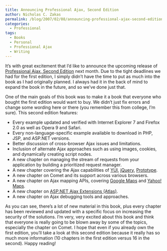 ```yaml
---
title: Announcing Professional Ajax, Second Edition
author: Nicholas C. Zakas
permalink: /blog/2007/02/08/announcing-professional-ajax-second-edition/
categories:
  - Professional
tags:
  - Books
  - Personal
  - Professional Ajax
  - Writing
---
```

It&#8217;s with great excitement that I&#8217;d like to announce the upcoming release of [Professional Ajax, Second Edition][1] next month. Due to the tight deadlines we had for the first edition, I simply didn&#8217;t have the time to put as much into the book as I had originally planned. I always had it in the back of mind to expand the book in the future, and so we&#8217;ve done just that.

One of the main goals of this book was to make it a book that everyone who bought the first edition would want to buy. We didn&#8217;t just fix errors and change some wording here or there (you remember this from college, I&#8217;m sure). This second edition features:

  * Every example updated and verified with Internet Explorer 7 and Firefox 2.0 as well as Opera 9 and Safari.
  * Every non-language-specific example available to download in PHP, JSP, and ASP.NET versions.
  * Better discussion of cross-browser Ajax issues and limitations.
  * Inclusion of alternate Ajax approaches such as using images, cookies, and dynamically creating script nodes.
  * A new chapter on managing the stream of requests from your application by building a prioritized request manager.
  * A new chapter covering the Ajax capabilities of <a title="Yahoo! User Interface Library" rel="external" href="http://developer.yahoo.com/yui/">YUI</a>, <a title="jQuery" rel="external" href="http://www.jquery.com">jQuery</a>, <a title="Prototype" rel="external" href="http://www.prototypejs.org">Prototype</a>.
  * A new chapter on Comet and its support across various browsers.
  * A new chapter on Ajax mapping APIs, covering <a title="Google Maps API" rel="external" href="http://www.google.com/apis/maps/">Google Maps</a> and <a title="Yahoo! Maps Web Services" rel="external" href="http://developer.yahoo.com/maps/">Yahoo! Maps</a>.
  * A new chapter on <a title="ASP.NET Ajax Extensions" rel="external" href="http://ajax.asp.net">ASP.NET Ajax Extensions (Atlas)</a>.
  * A new chapter on Ajax debugging tools and approaches.

As you can see, there&#8217;s a lot of new material in this book, plus every chapter has been reviewed and updated with a specific focus on increasing the security of the solutions. I&#8217;m very, very excited about this book and think that everyone is really going to be blown away by some of the topics, especially the chapter on Comet. I hope that even if you already own the first edition, you&#8217;ll take a look at this second edition because it really has so much more information (10 chapters in the first edition versus 16 in the second). Happy reading!

 [1]: http://www.amazon.com/gp/redirect.html?ie=UTF8&location=http%3A%2F%2Fwww.amazon.com%2FProfessional-Ajax-2nd-Nicholas-Zakas%2Fdp%2F0470109491%2F&tag=nczonline-20&linkCode=ur2&camp=1789&creative=9325
